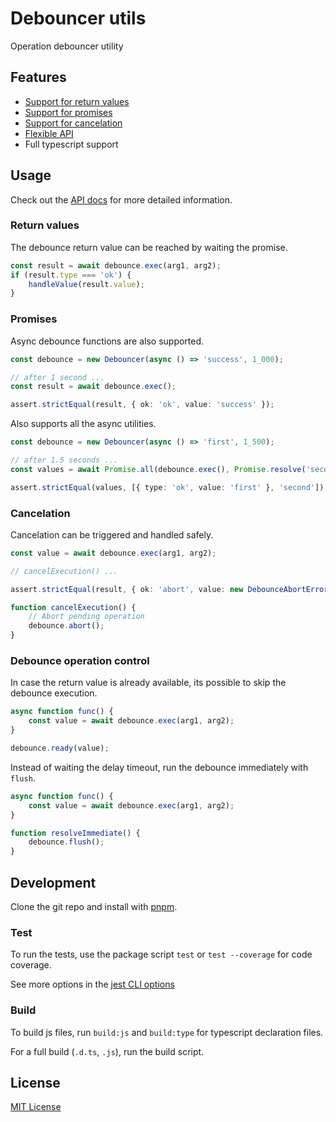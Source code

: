 # Debouncer utils

Operation debouncer utility

## Features

- [Support for return values](#return-values)
- [Support for promises](#promises)
- [Support for cancelation](#cancelation)
- [Flexible API](#debounce-operation-control)
- Full typescript support

## Usage

Check out the [API docs](./docs/README.md) for more detailed information.

### Return values

The debounce return value can be reached by waiting the promise.

```ts
const result = await debounce.exec(arg1, arg2);
if (result.type === 'ok') {
	handleValue(result.value);
}
```

### Promises

Async debounce functions are also supported.

```ts
const debounce = new Debouncer(async () => 'success', 1_000);

// after 1 second ...
const result = await debounce.exec();

assert.strictEqual(result, { ok: 'ok', value: 'success' });
```

Also supports all the async utilities.

```ts
const debounce = new Debouncer(async () => 'first', 1_500);

// after 1.5 seconds ...
const values = await Promise.all(debounce.exec(), Promise.resolve('second'));

assert.strictEqual(values, [{ type: 'ok', value: 'first' }, 'second']);
```

### Cancelation

Cancelation can be triggered and handled safely.

```ts
const value = await debounce.exec(arg1, arg2);

// cancelExecution() ...

assert.strictEqual(result, { ok: 'abort', value: new DebounceAbortError() });

function cancelExecution() {
	// Abort pending operation
	debounce.abort();
}
```

### Debounce operation control

In case the return value is already available, its possible to skip the debounce execution.

```ts
async function func() {
	const value = await debounce.exec(arg1, arg2);
}

debounce.ready(value);
```

Instead of waiting the delay timeout, run the debounce immediately with `flush`.

```ts
async function func() {
	const value = await debounce.exec(arg1, arg2);
}

function resolveImmediate() {
	debounce.flush();
}
```

## Development

Clone the git repo and install with [pnpm](https://pnpm.io/).

### Test

To run the tests, use the package script `test` or `test --coverage` for code coverage.

See more options in the [jest CLI options](https://jestjs.io/docs/cli)

### Build

To build js files, run `build:js` and `build:type` for typescript declaration files.

For a full build (`.d.ts`, `.js`), run the build script.

## License

[MIT License](/LICENSE)
